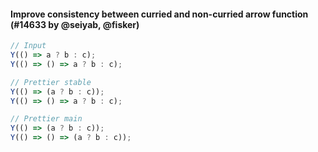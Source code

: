 #### Improve consistency between curried and non-curried arrow function (#14633 by @seiyab, @fisker)

<!-- prettier-ignore -->
```jsx
// Input
Y(() => a ? b : c);
Y(() => () => a ? b : c);

// Prettier stable
Y(() => (a ? b : c));
Y(() => () => a ? b : c);

// Prettier main
Y(() => (a ? b : c));
Y(() => () => (a ? b : c));
```
